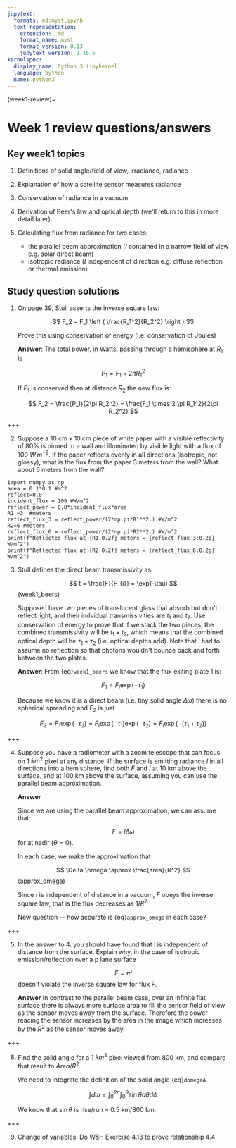 ```yaml
---
jupytext:
  formats: md:myst,ipynb
  text_representation:
    extension: .md
    format_name: myst
    format_version: 0.13
    jupytext_version: 1.16.6
kernelspec:
  display_name: Python 3 (ipykernel)
  language: python
  name: python3
---
```


(week1-review)=
# Week 1 review questions/answers

## Key week1 topics

1. Definitions of solid angle/field of view, irradiance, radiance
2. Explanation of how a satellite sensor measures radiance
3. Conservation of radiance in a vacuum
4. Derivation of Beer's law and optical depth (we'll return to this in more detail later)
5. Calculating flux from radiance for two cases: 

   - the parallel beam approximation ($I$ contained in a narrow field of view  e.g. solar direct beam) 
   - isotropic radiance ($I$ independent of direction e.g. diffuse reflection or thermal emission) 




## Study question solutions

1. On page 39, Stull asserts the inverse square law:

    $$
    F_2 = F_1 \left ( \frac{R_1^2}{R_2^2} \right )
    $$ 

    Prove this using conservation of energy (i.e. conservation of Joules)

    **Answer**: The total power, in Watts, passing through a hemisphere at $R_1$ is

    $$
    P_1=F_1 \times 2 \pi R_1^2
    $$

    If $P_1$ is conserved then at distance $R_2$ the new flux is:

    $$
    F_2 = \frac{P_1}{2\pi R_2^2} = \frac{F_1 \times 2 \pi R_1^2}{2\pi R_2^2}
    $$

+++

2. Suppose a 10 cm x 10 cm piece of white paper with a visible
   reflectivity of 80% is pinned to a wall and illuminated by visible
   light with a flux of 100 $W\,m^{-2}$. If the paper reflects
   evenly in all directions (isotropic, not glossy), what is the flux
   from the paper 3 meters from the wall? What about 6 meters from the
   wall?

```{code-cell} ipython3
import numpy as np
area = 0.1*0.1 #m^2
reflect=0.8
incident_flux = 100 #W/m^2
reflect_power = 0.8*incident_flux*area
R1 =3  #meters
reflect_flux_3 = reflect_power/(2*np.pi*R1**2.) #W/m^2
R2=6 #meters
reflect_flux_6 = reflect_power/(2*np.pi*R2**2.) #W/m^2
print(f"Reflected flux at {R1:0.2f} meters = {reflect_flux_3:0.2g} W/m^2")
print(f"Reflected flux at {R2:0.2f} meters = {reflect_flux_6:0.2g} W/m^2")
```

3. Stull defines the direct beam transmissivity as:

   $$
   t = \frac{F}{F_{i}} = \exp(-\tau)
   $$ (week1_beers)

   Suppose I have two pieces of translucent glass that absorb but don't
   reflect light, and their indvidual transmissivities are $t_1$ and
   $t_2$. Use conservation of energy to prove that if we stack the
   two pieces, the combined transmissivity will be $t_1 \times t_2$,
   which means that the combined optical depth will be
   $\tau_1 + \tau_2$ (i.e. optical depths add). Note that I had to
   assume no reflection so that photons wouldn't bounce back and forth
   between the two plates.

   **Answer**:  From {eq}`week1_beers` we know that the flux exiting plate 1 is:
   
   $$
   F_1 = F_i \exp(-\tau_1)
   $$
   
   Because we know it is a direct beam (i.e. tiny solid angle $\Delta \omega$) there is no spherical
   spreading and $F_2$ is just

   $$
   F_2 = F_1 \exp(-\tau_2) = F_i \exp(-\tau_1) \exp(-\tau_2) = F_i \exp(-(\tau_1 + \tau_2))
   $$

+++

4. Suppose you have a radiometer with a zoom telescope that can focus on 1 $km^2$ pixel at any distance.   If the surface is emitting radiance $I$ in all directions into a hemisphere, find both $F$ and $I$ at 10 km above the surface, and at 100 km above the surface, assuming you can use the parallel beam approximation.

    **Answer**
    
    Since we are using the parallel beam approximation, we can assume that:
    
    $$
    F = I \Delta \omega
    $$
    for at nadir ($\theta = 0$).
    
    In each case, we make the approximation that
    
    $$
    \Delta \omega \approx  \frac{area}{R^2}
    $$  (approx_omega)
    
    Since $I$ is independent of distance in a vacuum,  $F$ obeys the inverse square law, that is the flux decreases as $1/R^2$
    
    New question -- how accurate is {eq}`approx_omega`  in each case?

+++

5. In the answer to 4. you should have found that I is independent of distance from the surface.
   Explain why, in the case of isotropic emission/reflection over a p lane surface


   $$
   F = \pi I
   $$
   doesn't  violate the inverse square law for flux F.

   **Answer**  In contrast to the parallel beam case, over an infinite flat surface there is always more surface area to fill the
   sensor field of view as the sensor moves away from the surface.  Therefore the power reacing the sensor increases by the area in the image
   which increases by the $R^2$ as the sensor moves away.

+++

8. Find the solid angle for a 1 $km^2$ pixel viewed from 800 km, and compare that result to $Area/R^2$.

   We need to integrate the definition of the solid angle {eq}`domegaA`
  
   $$
   \int d\omega   = \int_0^{2\pi}  \int_0^\theta \sin \theta d\theta  d\phi
   $$
   
   We know that $\sin \theta$ is rise/run  $\approx$ 0.5 km/800 km.  


+++

9. Change of variables:  Do W&H Exercise 4.13 to prove relationship 4.4

```{code-cell} ipython3

```
